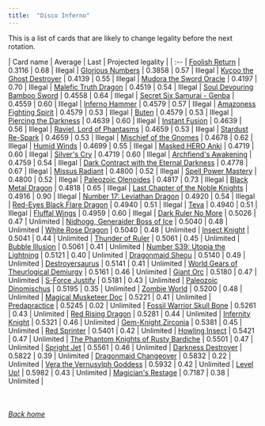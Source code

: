 ```yaml
---
title:  "Disco Inferno"
---
```


This is a list of cards that are likely to change legality before the next rotation.

| Card name | Average | Last | Projected legality |
| :-- |
[Foolish Return](https://db.ygoprodeck.com/card/?search=Foolish%20Return) | 0.3116 | 0.68 | Illegal |
[Glorious Numbers](https://db.ygoprodeck.com/card/?search=Glorious%20Numbers) | 0.3858 | 0.57 | Illegal |
[Kycoo the Ghost Destroyer](https://db.ygoprodeck.com/card/?search=Kycoo%20the%20Ghost%20Destroyer) | 0.4139 | 0.55 | Illegal |
[Mudora the Sword Oracle](https://db.ygoprodeck.com/card/?search=Mudora%20the%20Sword%20Oracle) | 0.4197 | 0.70 | Illegal |
[Malefic Truth Dragon](https://db.ygoprodeck.com/card/?search=Malefic%20Truth%20Dragon) | 0.4519 | 0.54 | Illegal |
[Soul Devouring Bamboo Sword](https://db.ygoprodeck.com/card/?search=Soul%20Devouring%20Bamboo%20Sword) | 0.4558 | 0.64 | Illegal |
[Secret Six Samurai - Genba](https://db.ygoprodeck.com/card/?search=Secret%20Six%20Samurai%20-%20Genba) | 0.4559 | 0.60 | Illegal |
[Inferno Hammer](https://db.ygoprodeck.com/card/?search=Inferno%20Hammer) | 0.4579 | 0.57 | Illegal |
[Amazoness Fighting Spirit](https://db.ygoprodeck.com/card/?search=Amazoness%20Fighting%20Spirit) | 0.4579 | 0.53 | Illegal |
[Buten](https://db.ygoprodeck.com/card/?search=Buten) | 0.4579 | 0.53 | Illegal |
[Piercing the Darkness](https://db.ygoprodeck.com/card/?search=Piercing%20the%20Darkness) | 0.4639 | 0.60 | Illegal |
[Instant Fusion](https://db.ygoprodeck.com/card/?search=Instant%20Fusion) | 0.4639 | 0.56 | Illegal |
[Raviel, Lord of Phantasms](https://db.ygoprodeck.com/card/?search=Raviel,%20Lord%20of%20Phantasms) | 0.4659 | 0.53 | Illegal |
[Stardust Re-Spark](https://db.ygoprodeck.com/card/?search=Stardust%20Re-Spark) | 0.4659 | 0.53 | Illegal |
[Mischief of the Gnomes](https://db.ygoprodeck.com/card/?search=Mischief%20of%20the%20Gnomes) | 0.4678 | 0.62 | Illegal |
[Humid Winds](https://db.ygoprodeck.com/card/?search=Humid%20Winds) | 0.4699 | 0.55 | Illegal |
[Masked HERO Anki](https://db.ygoprodeck.com/card/?search=Masked%20HERO%20Anki) | 0.4719 | 0.60 | Illegal |
[Silver's Cry](https://db.ygoprodeck.com/card/?search=Silver's%20Cry) | 0.4719 | 0.60 | Illegal |
[Archfiend's Awakening](https://db.ygoprodeck.com/card/?search=Archfiend's%20Awakening) | 0.4759 | 0.54 | Illegal |
[Dark Contract with the Eternal Darkness](https://db.ygoprodeck.com/card/?search=Dark%20Contract%20with%20the%20Eternal%20Darkness) | 0.4778 | 0.67 | Illegal |
[Missus Radiant](https://db.ygoprodeck.com/card/?search=Missus%20Radiant) | 0.4800 | 0.52 | Illegal |
[Spell Power Mastery](https://db.ygoprodeck.com/card/?search=Spell%20Power%20Mastery) | 0.4800 | 0.52 | Illegal |
[Paleozoic Olenoides](https://db.ygoprodeck.com/card/?search=Paleozoic%20Olenoides) | 0.4817 | 0.73 | Illegal |
[Black Metal Dragon](https://db.ygoprodeck.com/card/?search=Black%20Metal%20Dragon) | 0.4818 | 0.65 | Illegal |
[Last Chapter of the Noble Knights](https://db.ygoprodeck.com/card/?search=Last%20Chapter%20of%20the%20Noble%20Knights) | 0.4916 | 0.90 | Illegal |
[Number 17: Leviathan Dragon](https://db.ygoprodeck.com/card/?search=Number%2017:%20Leviathan%20Dragon) | 0.4920 | 0.54 | Illegal |
[Red-Eyes Black Flare Dragon](https://db.ygoprodeck.com/card/?search=Red-Eyes%20Black%20Flare%20Dragon) | 0.4940 | 0.51 | Illegal |
[Teva](https://db.ygoprodeck.com/card/?search=Teva) | 0.4940 | 0.51 | Illegal |
[Fluffal Wings](https://db.ygoprodeck.com/card/?search=Fluffal%20Wings) | 0.4959 | 0.60 | Illegal |
[Dark Ruler No More](https://db.ygoprodeck.com/card/?search=Dark%20Ruler%20No%20More) | 0.5026 | 0.47 | Unlimited |
[Nidhogg, Generaider Boss of Ice](https://db.ygoprodeck.com/card/?search=Nidhogg,%20Generaider%20Boss%20of%20Ice) | 0.5040 | 0.48 | Unlimited |
[White Rose Dragon](https://db.ygoprodeck.com/card/?search=White%20Rose%20Dragon) | 0.5040 | 0.48 | Unlimited |
[Insect Knight](https://db.ygoprodeck.com/card/?search=Insect%20Knight) | 0.5041 | 0.44 | Unlimited |
[Thunder of Ruler](https://db.ygoprodeck.com/card/?search=Thunder%20of%20Ruler) | 0.5061 | 0.45 | Unlimited |
[Bubble Illusion](https://db.ygoprodeck.com/card/?search=Bubble%20Illusion) | 0.5061 | 0.41 | Unlimited |
[Number S39: Utopia the Lightning](https://db.ygoprodeck.com/card/?search=Number%20S39:%20Utopia%20the%20Lightning) | 0.5121 | 0.40 | Unlimited |
[Dragonmaid Sheou](https://db.ygoprodeck.com/card/?search=Dragonmaid%20Sheou) | 0.5140 | 0.49 | Unlimited |
[Destroyersaurus](https://db.ygoprodeck.com/card/?search=Destroyersaurus) | 0.5141 | 0.41 | Unlimited |
[World Gears of Theurlogical Demiurgy](https://db.ygoprodeck.com/card/?search=World%20Gears%20of%20Theurlogical%20Demiurgy) | 0.5161 | 0.46 | Unlimited |
[Giant Orc](https://db.ygoprodeck.com/card/?search=Giant%20Orc) | 0.5180 | 0.47 | Unlimited |
[S-Force Justify](https://db.ygoprodeck.com/card/?search=S-Force%20Justify) | 0.5181 | 0.43 | Unlimited |
[Paleozoic Dinomischus](https://db.ygoprodeck.com/card/?search=Paleozoic%20Dinomischus) | 0.5195 | 0.35 | Unlimited |
[Zombie World](https://db.ygoprodeck.com/card/?search=Zombie%20World) | 0.5200 | 0.48 | Unlimited |
[Magical Musketeer Doc](https://db.ygoprodeck.com/card/?search=Magical%20Musketeer%20Doc) | 0.5221 | 0.41 | Unlimited |
[Predapractice](https://db.ygoprodeck.com/card/?search=Predapractice) | 0.5245 | 0.02 | Unlimited |
[Fossil Warrior Skull Bone](https://db.ygoprodeck.com/card/?search=Fossil%20Warrior%20Skull%20Bone) | 0.5261 | 0.43 | Unlimited |
[Red Rising Dragon](https://db.ygoprodeck.com/card/?search=Red%20Rising%20Dragon) | 0.5281 | 0.44 | Unlimited |
[Infernity Knight](https://db.ygoprodeck.com/card/?search=Infernity%20Knight) | 0.5321 | 0.46 | Unlimited |
[Gem-Knight Zirconia](https://db.ygoprodeck.com/card/?search=Gem-Knight%20Zirconia) | 0.5381 | 0.45 | Unlimited |
[Red Sprinter](https://db.ygoprodeck.com/card/?search=Red%20Sprinter) | 0.5401 | 0.42 | Unlimited |
[Howling Insect](https://db.ygoprodeck.com/card/?search=Howling%20Insect) | 0.5421 | 0.47 | Unlimited |
[The Phantom Knights of Rusty Bardiche](https://db.ygoprodeck.com/card/?search=The%20Phantom%20Knights%20of%20Rusty%20Bardiche) | 0.5501 | 0.47 | Unlimited |
[Spright Jet](https://db.ygoprodeck.com/card/?search=Spright%20Jet) | 0.5561 | 0.46 | Unlimited |
[Darkness Destroyer](https://db.ygoprodeck.com/card/?search=Darkness%20Destroyer) | 0.5822 | 0.39 | Unlimited |
[Dragonmaid Changeover](https://db.ygoprodeck.com/card/?search=Dragonmaid%20Changeover) | 0.5832 | 0.22 | Unlimited |
[Vera the Vernusylph Goddess](https://db.ygoprodeck.com/card/?search=Vera%20the%20Vernusylph%20Goddess) | 0.5932 | 0.42 | Unlimited |
[Level Up!](https://db.ygoprodeck.com/card/?search=Level%20Up!) | 0.5982 | 0.43 | Unlimited |
[Magician's Restage](https://db.ygoprodeck.com/card/?search=Magician's%20Restage) | 0.7187 | 0.38 | Unlimited |

<br>

###### [Back home](index)